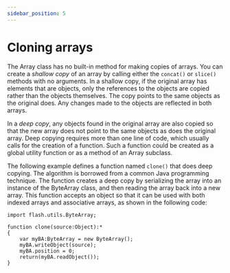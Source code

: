 ```yaml
---
sidebar_position: 5
---
```


# Cloning arrays

The Array class has no built-in method for making copies of arrays. You can
create a _shallow copy_ of an array by calling either the `concat()` or
`slice()` methods with no arguments. In a shallow copy, if the original array
has elements that are objects, only the references to the objects are copied
rather than the objects themselves. The copy points to the same objects as the
original does. Any changes made to the objects are reflected in both arrays.

In a _deep copy_, any objects found in the original array are also copied so
that the new array does not point to the same objects as does the original
array. Deep copying requires more than one line of code, which usually calls for
the creation of a function. Such a function could be created as a global utility
function or as a method of an Array subclass.

The following example defines a function named `clone()` that does deep copying.
The algorithm is borrowed from a common Java programming technique. The function
creates a deep copy by serializing the array into an instance of the ByteArray
class, and then reading the array back into a new array. This function accepts
an object so that it can be used with both indexed arrays and associative
arrays, as shown in the following code:

    import flash.utils.ByteArray;

    function clone(source:Object):*
    {
        var myBA:ByteArray = new ByteArray();
        myBA.writeObject(source);
        myBA.position = 0;
        return(myBA.readObject());
    }
